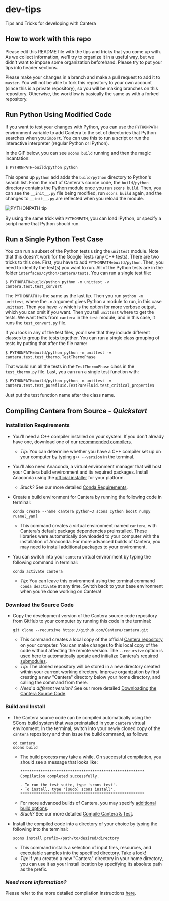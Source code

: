 # dev-tips
Tips and Tricks for developing with Cantera

## How to work with this repo

Please edit this README file with the tips and tricks that you come up with. As we collect information, we'll try to organize it in a useful way, but we didn't want to impose some organization beforehand. Please try to put your tips into header sections.

Please make your changes in a branch and make a pull request to add it to `master`. You will not be able to fork this repository to your own account (since this is a private repository), so you will be making branches on this repository. Otherwise, the workflow is basically the same as with a forked repository.

## Run Python Using Modified Code

If you want to test your changes with Python, you can use the `PYTHONPATH` environment variable to add Cantera to the set of directories that Python searches when you `import`. You can use this to run a script or run the interactive interpreter (regular Python or IPython).

In the GIF below, you can see `scons build` running and then the magic incantation:

```console
$ PYTHONPATH=build/python python
```

This opens up `python` add adds the `build/python` directory to Python's search list. From the root of Cantera's source code, the `build/python` directory contains the Python module once you run `scons build`. Then, you can see the `__init__.py` file being modified, run `scons build` again, and the changes to `__init__.py` are reflected when you reload the module.

![PYTHONPATH tip](images/pythonpath-tip.gif)

By using the same trick with `PYTHONPATH`, you can load IPython, or specify a script name that Python should run.

## Run a Single Python Test Case

You can run a subset of the Python tests using the `unittest` module. Note that this doesn't work for the Google Tests (any C++ tests). There are two tricks to this one. First, you have to add `PYTHONPATH=build/python`. Then, you need to identify the test(s) you want to run. All of the Python tests are in the folder `interfaces/cython/cantera/tests`. You can run a single test file:

```console
$ PYTHOPATH=build/python python -m unittest -v cantera.test.test_convert
```

The `PYTHONPATH` is the same as the last tip. Then you run `python -m unittest`, where the `-m` argument gives Python a module to run, in this case `unittest`. Then you have `-v` which is the option for more verbose output, which you can omit if you want. Then you tell `unittest` where to get the tests. We want tests from `cantera` in the `test` module, and in this case, it runs the `test_convert.py` file.

If you look in any of the test files, you'll see that they include different classes to group the tests together. You can run a single class grouping of tests by putting that after the file name:

```console
$ PYTHONPATH=build/python python -m unittest -v cantera.test.test_thermo.TestThermoPhase
```

That would run all the tests in the `TestThermoPhase` class in the `test_thermo.py` file. Last, you can run a single test function with:

```console
$ PYTHONPATH=build/python python -m unittest -v cantera.test.test_purefluid.TestPureFluid.test_critical_properties
```

Just put the test function name after the class name.

## Compiling Cantera from Source - _Quickstart_

### Installation Requirements

* You'll need a C++ compiler installed on your system. If you don't already have one, download one of our [recommended compilers](https://cantera.org/compiling/dependencies.html#compilers).
    * _Tip:_ You can determine whether you have a C++ compiler set up on your computer by typing `g++ --version` in the terminal.

* You'll also need Anaconda, a virtual environment manager that will host your Cantera build environment and its required packages. Install Anaconda using the [official installer](https://www.anaconda.com/products/individual#Downloads) for your platform.
    * _Stuck?_ See our more detailed [Conda Requirements](https://cantera.org/compiling/installation-reqs.html#conda-requirements).

* Create a build environment for Cantera by running the following code in terminal:
    ```
    conda create --name cantera python=3 scons cython boost numpy ruamel_yaml
    ```
    * This command creates a virtual environment named `cantera`, with Cantera's default package dependencies preinstalled. These libraries were automatically downloaded to your computer with the installation of Anaconda. For more advanced builds of Cantera, you may need to install [additional packages](https://cantera.org/compiling/dependencies.html#optional-programs) to your environment. 

* You can switch into your `cantera` virtual environment by typing the following command in terminal:
    ```
    conda activate cantera
    ```
    * _Tip:_ You can leave this environment using the terminal command `conda deactivate` at any time. Switch back to your base environment when you're done working on Cantera!

### Download the Source Code

* Copy the development version of the Cantera source code repository from GitHub to your computer by running this code in the terminal:
    ```
    git clone --recursive https://github.com/Cantera/cantera.git
    ```
    * This command creates a local copy of the official [Cantera repository](https://github.com/Cantera/cantera) on your computer. You can make changes to this local copy of the code without affecting the remote version. The `--recursive` option is used here to automatically update and initialize Cantera's required [submodules](https://cantera.org/compiling/dependencies.html#other-required-software).
    * _Tip:_ The cloned repository will be stored in a new directory created within your current working directory. Improve organization by first creating a new "Cantera" directory below your home directory, and calling the command from there.
    * _Need a different version?_ See our more detailed [Downloading the Cantera Source Code](https://cantera.org/compiling/source-code.html#sec-source-code).

### Build and Install

* The Cantera source code can be compiled automatically using the SCons build system that was preinstalled in your `cantera` virtual environment. In the terminal, switch into your newly cloned copy of the `cantera` repository and then issue the build command, as follows:
    ```
    cd cantera
    scons build
    ```
    * The build process may take a while. On successful compilation, you should see a message that looks like:
        ```
        *******************************************************
        Compilation completed successfully.

        - To run the test suite, type 'scons test'.
        - To install, type '[sudo] scons install'.
        *******************************************************
        ```
    * For more advanced builds of Cantera, you may specify [additional build options](https://cantera.org/compiling/configure-build-dev.html#determine-configuration-options).
    * _Stuck?_ See our more detailed [Compile Cantera & Test](https://cantera.org/compiling/configure-build-dev.html#compile-cantera-test).

* Install the compiled code into a directory of your choice by typing the following into the terminal:
    ```
    scons install prefix=/path/to/desired/directory
    ```
    * This command installs a selection of input files, resources, and executable samples into the specified directory. Take a look!
    * _Tip:_ If you created a new "Cantera" directory in your home directory, you can use it as your install location by specifying its absolute path as the prefix.

### _Need more information?_
Please refer to the more detailed compilation instructions [here](https://cantera.org/install/compiling-install.html).

